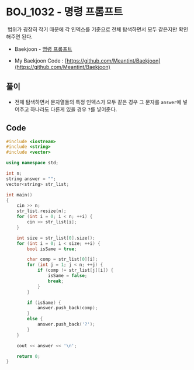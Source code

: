 # BOJ_1032 - 명령 프롬프트

&nbsp;범위가 굉장히 작기 때문에 각 인덱스를 기준으로 전체 탐색하면서 모두 같은지만 확인해주면 된다.

- Baekjoon - [명령 프롬프트](https://www.acmicpc.net/problem/1032)

- My Baekjoon Code : [https://github.com/Meantint/Baekjoon](https://github.com/Meantint/Baekjoon)

## 풀이

- 전체 탐색하면서 문자열들의 특정 인덱스가 모두 같은 경우 그 문자를 `answer`에 넣어주고 하나라도 다른게 있을 경우 `?`를 넣어준다.

## Code

```cpp
#include <iostream>
#include <string>
#include <vector>

using namespace std;

int n;
string answer = "";
vector<string> str_list;

int main()
{
    cin >> n;
    str_list.resize(n);
    for (int i = 0; i < n; ++i) {
        cin >> str_list[i];
    }

    int size = str_list[0].size();
    for (int i = 0; i < size; ++i) {
        bool isSame = true;

        char comp = str_list[0][i];
        for (int j = 1; j < n; ++j) {
            if (comp != str_list[j][i]) {
                isSame = false;
                break;
            }
        }

        if (isSame) {
            answer.push_back(comp);
        }
        else {
            answer.push_back('?');
        }
    }

    cout << answer << '\n';

    return 0;
}
```
